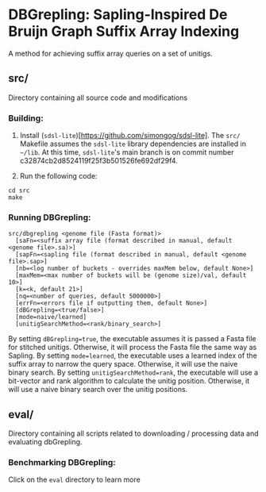 # DBGrepling: Sapling-Inspired De Bruijn Graph Suffix Array Indexing
  
A method for achieving suffix array queries on a set of unitigs.

## src/ 

Directory containing all source code and modifications 


### Building:
1. Install (`sdsl-lite`)[https://github.com/simongog/sdsl-lite]. The `src/` Makefile assumes
the `sdsl-lite` library dependencies are installed in `~/lib`. At this time, `sdsl-lite`'s main branch is on commit number c32874cb2d8524119f25f3b501526fe692df29f4.

2. Run the following code:
```
cd src
make
```
  
### Running DBGrepling:  
```
src/dbgrepling <genome file (Fasta format)> 
  [saFn=<suffix array file (format described in manual, default <genome file>.sa)>] 
  [sapFn=<sapling file (format described in manual, default <genome file>.sap>] 
  [nb=<log number of buckets - overrides maxMem below, default None>] 
  [maxMem=<max number of buckets will be (genome size)/val, default 10>] 
  [k=<k, default 21>] 
  [nq=<number of queries, default 5000000>] 
  [errFn=<errors file if outputting them, default None>]
  [dBGrepling=<true/false>]
  [mode=naive/learned]
  [unitigSearchMethod=<rank/binary_search>]
```
 
By setting `dBGrepling=true`, the executable assumes it is passed a Fasta file for stitched unitigs. Otherwise, it will process the Fasta file the same way as Sapling.
By setting `mode=learned`, the executable uses a learned index of the suffix array to narrow the query space. Otherwise, it will use the naive binary search.
By setting `unitigSearchMethod=rank`, the executable will use a bit-vector and rank algorithm to calculate the unitig position. Otherwise, it will use a naive binary search over the unitig positions.

## eval/

Directory containing all scripts related to downloading / processing data and evaluating dbGrepling.

### Benchmarking DBGrepling:
Click on the `eval` directory to learn more
